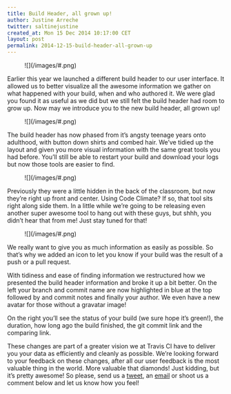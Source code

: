 ```yaml
---
title: Build Header, all grown up!
author: Justine Arreche
twitter: saltinejustine
created_at: Mon 15 Dec 2014 10:17:00 CET
layout: post
permalink: 2014-12-15-build-header-all-grown-up
---
```


<figure class="smaller right">
  ![](/images/#.png)
</figure>

Earlier this year we launched a different build header to our user interface. It allowed us to better visualize all the awesome information we gather on what happened with your build, when and who authored it. We were glad you found it as useful as we did but we still felt the build header had room to grow up. Now may we introduce you to the new build header, all grown up!

<figure>
  ![](/images/#.png)
</figure>

The build header has now phased from it’s angsty teenage years onto adulthood, with button down shirts and combed hair. We’ve tidied up the layout and given you more visual information with the same great tools you had before. You’ll still be able to restart your build and download your logs but now those tools are easier to find.

<figure class="smaller right">
  ![](/images/#.png)
</figure>
Previously they were a little hidden in the back of the classroom, but now they’re right up front and center. Using Code Climate? If so, that tool sits right along side them. In a little while we’re going to be releasing even another super awesome tool to hang out with these guys, but shhh, you didn’t hear that from me! Just stay tuned for that!

<figure class="smaller right">
  ![](/images/#.png)
</figure>
We really want to give you as much information as easily as possible. So that’s why we added an icon to let you know if your build was the result of a push or a pull request. 

With tidiness and ease of finding information we restructured how we presented the build header information and broke it up a bit better. On the left your branch and commit name are now highlighted in blue at the top followed by and commit notes and finally your author. We even have a new avatar for those without a gravatar image!

On the right you’ll see the status of your build (we sure hope it’s green!), the duration, how long ago the build finished, the git commit link and the comparing link.

These changes are part of a greater vision we at Travis CI have to deliver you your data as efficiently and cleanly as possible. We’re looking forward to your feedback on these changes, after all our user feedback is the most valuable thing in the world. More valuable that diamonds! Just kidding, but it’s pretty awesome! So please, send us a [tweet](http://twitter.com/travisci), an [email](mailto:support@travis-ci.com?subject=New%Build%Header) or shoot us a comment below and let us know how you feel!